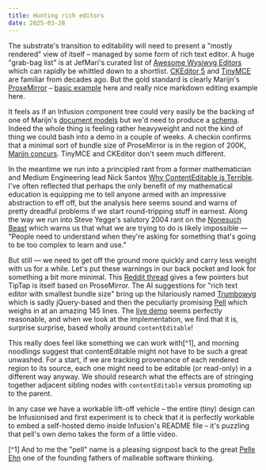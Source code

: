 ```yaml
---
title: Hunting rich editors
date: 2025-03-28
---
```


The substrate's transition to editability will need to present a "mostly rendered" view of itself &ndash; managed
by some form of rich text editor. A huge "grab-bag list" is at JefMari's curated list of
[Awesome Wysiwyg Editors](https://github.com/JefMari/awesome-wysiwyg-editors) which can rapidly be whittled down
to a shortlist. [CKEditor 5](https://github.com/ckeditor/ckeditor5) and [TinyMCE](https://github.com/tinymce/tinymce)
are familiar from decades ago. But the gold standard is clearly Marijn's [ProseMirror](https://prosemirror.net/) &ndash;
[basic example](https://prosemirror.net/examples/basic/) here and really nice markdown editing example here.

It feels as if an Infusion component tree could very easily be the backing of one of Marijn's [document models](https://prosemirror.net/docs/guide/#doc)
but we'd need to produce a [schema](https://prosemirror.net/docs/guide/#schema). Indeed the whole thing is feeling
rather heavyweight and not the kind of thing we could bash into a demo in a couple of weeks. A checkin confirms that
a minimal sort of bundle size of ProseMirror is in the region of 200K, [Marijn concurs](https://discuss.prosemirror.net/t/reduce-size-of-bundle/1705).
TinyMCE and CKEditor don't seem much different.

In the meantime we run into a principled rant from a former mathematician and Medium Engineering lead Nick Santos
[Why ContentEditable is Terrible](https://medium.engineering/why-contenteditable-is-terrible-122d8a40e480). I've often
reflected that perhaps the only benefit of my mathematical education is equipping me to tell anyone armed with an
impressive abstraction to eff off, but the analysis here seems sound and warns of pretty dreadful problems if we
start round-tripping stuff in earnest. Along the way we run into Steve Yegge's salutory 2004 rant on the 
[Nonesuch Beast](https://sites.google.com/site/steveyegge2/nonesuch-beast) which warns us that what we are trying to do
is likely impossible &mdash; "People need to understand when they're asking for something that's going to be too complex to learn and use."

But still &mdash; we need to get off the ground more quickly and carry less
weight with us for a while. Let's put these warnings in our back pocket and look for something a bit more minimal.
This [Reddit thread](https://www.reddit.com/r/webdev/comments/1dfq69v/looking_for_a_very_basic_wysiwyg_editor_in_js_to/)
gives a few pointers but TipTap is itself based on ProseMirror. The AI suggestions for "rich text editor with smallest bundle size"
bring up the hilariously named [Trumbowyg](https://github.com/Alex-D/Trumbowyg) which is sadly jQuery-based and then
the peculiarly promising [Pell](https://github.com/jaredreich/pell/blob/master/src/pell.js) which weighs in at an amazing
145 lines. The [live demo](https://codepen.io/meanbard/pen/rdjMQg) seems perfectly reasonable, and when we look at the
implementation, we find that it is, surprise surprise, based wholly around ``contentEditable``!

This really does feel like something we can work with[^1], and morning noodlings suggest that contentEditable might not
have to be such a great unwashed. For a start, if we are tracking provenance of each rendered region to its source,
each one might need to be editable (or read-only) in a different way anyway. We should research what the effects are
of stringing together adjacent sibling nodes with ``contentEditable`` versus promoting up to the parent.

In any case we have a workable lift-off vehicle &ndash; the entire (tiny) design can be Infusionised and first experiment
is to check that it is perfectly workable to embed a self-hosted demo inside Infusion's README file &ndash; it's puzzling
that pell's own demo takes the form of a little video.

[^1] And to me the "pell" name is a pleasing signpost back to the great
[Pelle Ehn](https://www.interaction-design.org/literature/author/pelle-ehn)
one of the founding fathers of malleable software thinking.
